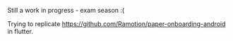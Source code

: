 Still a work in progress - exam season :( 

Trying to replicate https://github.com/Ramotion/paper-onboarding-android in flutter.


